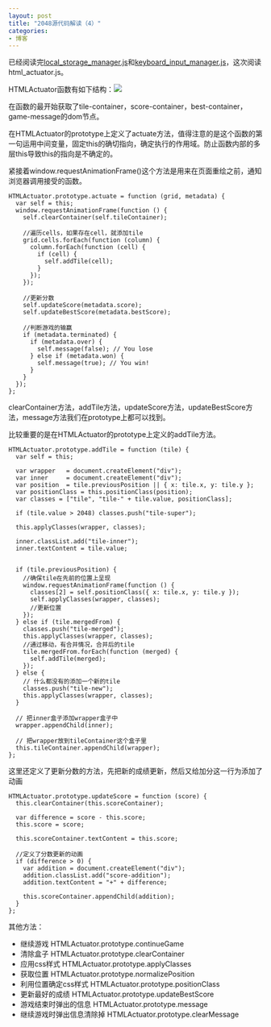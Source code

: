 ```yaml
---
layout: post
title: "2048源代码解读（4）"
categories:
- 博客
---
```

已经阅读完[local_storage_manager.js](http://runfastlynda.com/2048-local-storage-manager/)和[keyboard_input_manager.js](http://runfastlynda.com/2048-input-mannager/)，这次阅读 html_actuator.js。

HTMLActuator函数有如下结构：![](http://7xjufd.dl1.z0.glb.clouddn.com/blog4.1.png)


在函数的最开始获取了tile-container，score-container，best-container，game-message的dom节点。

在HTMLActuator的prototype上定义了actuate方法，值得注意的是这个函数的第一句运用中间变量，固定this的确切指向，确定执行的作用域。防止函数内部的多层this导致this的指向是不确定的。

紧接着window.requestAnimationFrame()这个方法是用来在页面重绘之前，通知浏览器调用接受的函数。

    HTMLActuator.prototype.actuate = function (grid, metadata) {
      var self = this;
      window.requestAnimationFrame(function () {
        self.clearContainer(self.tileContainer);

        //遍历cells，如果存在cell，就添加tile
        grid.cells.forEach(function (column) {
          column.forEach(function (cell) {
            if (cell) {
              self.addTile(cell);
            }
          });
        });

        //更新分数
        self.updateScore(metadata.score);
        self.updateBestScore(metadata.bestScore);

        //判断游戏的输赢
        if (metadata.terminated) {
          if (metadata.over) {
            self.message(false); // You lose
          } else if (metadata.won) {
            self.message(true); // You win!
          }
        }
      });
    };

clearContainer方法，addTile方法，updateScore方法，updateBestScore方法，message方法我们在prototype上都可以找到。

比较重要的是在HTMLActuator的prototype上定义的addTile方法。

    HTMLActuator.prototype.addTile = function (tile) {
      var self = this;

      var wrapper   = document.createElement("div");
      var inner     = document.createElement("div");
      var position  = tile.previousPosition || { x: tile.x, y: tile.y };
      var positionClass = this.positionClass(position);
      var classes = ["tile", "tile-" + tile.value, positionClass];

      if (tile.value > 2048) classes.push("tile-super");

      this.applyClasses(wrapper, classes);

      inner.classList.add("tile-inner");
      inner.textContent = tile.value;


      if (tile.previousPosition) {
        //确保tile在先前的位置上呈现
        window.requestAnimationFrame(function () {
          classes[2] = self.positionClass({ x: tile.x, y: tile.y });
          self.applyClasses(wrapper, classes);
          //更新位置
        });
      } else if (tile.mergedFrom) {
        classes.push("tile-merged");
        this.applyClasses(wrapper, classes);
        //通过移动，有合并情况，合并后的tile
        tile.mergedFrom.forEach(function (merged) {
          self.addTile(merged);
        });
      } else {
        // 什么都没有的添加一个新的tile
        classes.push("tile-new");
        this.applyClasses(wrapper, classes);
      }

      // 把inner盒子添加wrapper盒子中
      wrapper.appendChild(inner);

      // 把wrapper放到tileContainer这个盒子里
      this.tileContainer.appendChild(wrapper);
    };


这里还定义了更新分数的方法，先把新的成绩更新，然后又给加分这一行为添加了动画

    HTMLActuator.prototype.updateScore = function (score) {
      this.clearContainer(this.scoreContainer);

      var difference = score - this.score;
      this.score = score;

      this.scoreContainer.textContent = this.score;

      //定义了分数更新的动画
      if (difference > 0) {
        var addition = document.createElement("div");
        addition.classList.add("score-addition");
        addition.textContent = "+" + difference;

        this.scoreContainer.appendChild(addition);
      }
    };


其他方法：

* 继续游戏
HTMLActuator.prototype.continueGame
* 清除盒子
HTMLActuator.prototype.clearContainer
* 应用css样式
HTMLActuator.prototype.applyClasses
* 获取位置
HTMLActuator.prototype.normalizePosition
* 利用位置确定css样式
HTMLActuator.prototype.positionClass
* 更新最好的成绩
HTMLActuator.prototype.updateBestScore
* 游戏结束时弹出的信息
HTMLActuator.prototype.message
* 继续游戏时弹出信息清除掉
HTMLActuator.prototype.clearMessage
